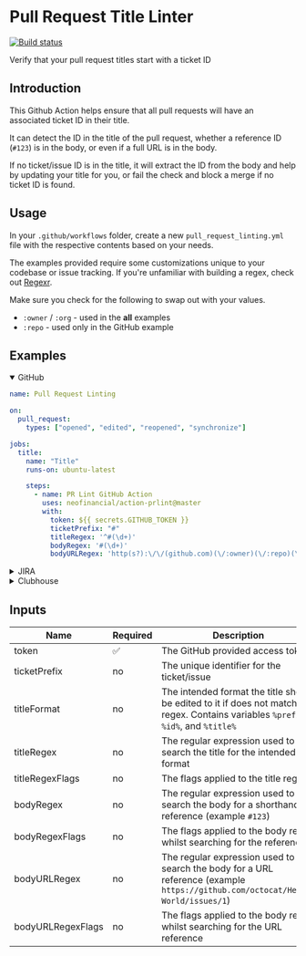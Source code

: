 # Pull Request Title Linter

[![Build status](https://github.com/neofinancial/pr-title-action/workflows/CI/badge.svg)](https://github.com/neofinancial/pr-title-action/actions)

Verify that your pull request titles start with a ticket ID

## Introduction

This Github Action helps ensure that all pull requests will have an associated ticket ID in their title.

It can detect the ID in the title of the pull request, whether a reference ID (`#123`) is in the body, or even if a full URL is in the body.

If no ticket/issue ID is in the title, it will extract the ID from the body and help by updating your title for you, or fail the check and block a merge if no ticket ID is found.

## Usage

In your `.github/workflows` folder, create a new `pull_request_linting.yml` file with the respective contents based on your needs.

The examples provided require some customizations unique to your codebase or issue tracking. If you're unfamiliar with building a regex, check out [Regexr](https://regexr.com/).

Make sure you check for the following to swap out with your values.

- `:owner` / `:org` - used in the **all** examples
- `:repo` - used only in the GitHub example

## Examples

<details open>
  <summary>GitHub</summary>

```yml
name: Pull Request Linting

on:
  pull_request:
    types: ["opened", "edited", "reopened", "synchronize"]

jobs:
  title:
    name: "Title"
    runs-on: ubuntu-latest

    steps:
      - name: PR Lint GitHub Action
        uses: neofinancial/action-prlint@master
        with:
          token: ${{ secrets.GITHUB_TOKEN }}
          ticketPrefix: "#"
          titleRegex: '^#(\d+)'
          bodyRegex: '#(\d+)'
          bodyURLRegex: 'http(s?):\/\/(github.com)(\/:owner)(\/:repo)(\/issues)\/\d+'
```
</details>

<details>
  <summary>JIRA</summary>

```yml
name: Pull Request Linting

on:
  pull_request:
    types: ["opened", "edited", "reopened", "synchronize"]

jobs:
  title:
    name: "Title"
    runs-on: ubuntu-latest

    steps:
      - name: PR Lint GitHub Action
        uses: neofinancial/action-prlint@master
        with:
          token: ${{ secrets.GITHUB_TOKEN }}
          ticketPrefix: "PROJ-"
          titleRegex: '^PROJ-(\d+)'
          bodyRegex: 'PROJ-(\d+)'
          bodyURLRegex: 'http(s?):\/\/(:org.atlassian.net)(\/browse)\/(PROJ\-)\d+'
```
</details>

<details>
  <summary>Clubhouse</summary>

```yml
name: Pull Request Linting

on:
  pull_request:
    types: ["opened", "edited", "reopened", "synchronize"]

jobs:
  title:
    name: "Title"
    runs-on: ubuntu-latest

    steps:
      - name: PR Lint GitHub Action
        uses: neofinancial/action-prlint@master
        with:
          token: ${{ secrets.GITHUB_TOKEN }}
          ticketPrefix: "CH-"
          titleRegex: '^(CH)(-?)(\d{3,})'
          bodyRegex: '(CH)(-?)(\d{3,})'
          bodyURLRegex: 'http(s?):\/\/(app.clubhouse.io)(\/:org)(\/story)\/\d+'
```
</details>

## Inputs

|Name | Required | Description| default |
|---|----|---|---|
| token | ✅ | The GitHub provided access token |  |
| ticketPrefix | no | The unique identifier for the ticket/issue | # |
| titleFormat | no | The intended format the title should be edited to it if does not match the regex. Contains variables `%prefix%`, `%id%`, and `%title%` | %prefix%%id%: %title% |
| titleRegex | no | The regular expression used to search the title for the intended format| ^#(\d+)|
| titleRegexFlags | no | The flags applied to the title regex | gi |
| bodyRegex | no | The regular expression used to search the body for a shorthand reference (example `#123`) |#(\d+) |
| bodyRegexFlags | no | The flags applied to the body regex whilst searching for the reference | gim |
| bodyURLRegex | no | The regular expression used to search the body for a URL reference (example `https://github.com/octocat/Hello-World/issues/1`) |  |
| bodyURLRegexFlags | no | The flags applied to the body regex whilst searching for the URL reference | gim |
